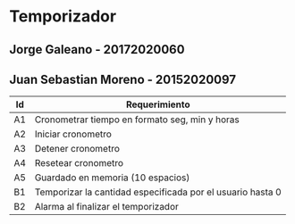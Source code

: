 # Temporizador

## Jorge Galeano - 20172020060
## Juan Sebastian Moreno - 20152020097

| Id | Requerimiento |
| ------------- | ------------- |
| A1 | Cronometrar tiempo en formato seg, min y horas |
| A2 |	Iniciar cronometro |
| A3 |	Detener cronometro |
| A4 |	Resetear cronometro |
| A5 |	Guardado en memoria (10 espacios) |
| B1 |	Temporizar la cantidad especificada por el usuario hasta 0 |
| B2 |	Alarma al finalizar el temporizador  |
